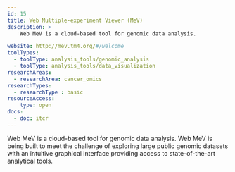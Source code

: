 ```yaml
---
id: 15
title: Web Multiple-experiment Viewer (MeV)
description: >
    Web MeV is a cloud-based tool for genomic data analysis.

website: http://mev.tm4.org/#/welcome
toolTypes:
  - toolType: analysis_tools/genomic_analysis
  - toolType: analysis_tools/data_visualization
researchAreas:
  - researchArea: cancer_omics
researchTypes:
  - researchType : basic
resourceAccess:
    type: open
docs:
  - doc: itcr
---
```

Web MeV is a cloud-based tool for genomic data analysis. Web MeV is being built to meet the challenge of exploring large public genomic datasets  with an intuitive graphical interface providing access to state-of-the-art analytical tools.